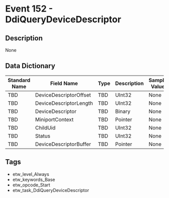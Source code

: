 # Event 152 - DdiQueryDeviceDescriptor

## Description
None

## Data Dictionary
|Standard Name|Field Name|Type|Description|Sample Value|
|---|---|---|---|---|
|TBD|DeviceDescriptorOffset|TBD|UInt32|None|None|
|TBD|DeviceDescriptorLength|TBD|UInt32|None|None|
|TBD|DeviceDescriptor|TBD|Binary|None|None|
|TBD|MiniportContext|TBD|Pointer|None|None|
|TBD|ChildUid|TBD|UInt32|None|None|
|TBD|Status|TBD|UInt32|None|None|
|TBD|DeviceDescriptorBuffer|TBD|Pointer|None|None|

## Tags
* etw_level_Always
* etw_keywords_Base
* etw_opcode_Start
* etw_task_DdiQueryDeviceDescriptor